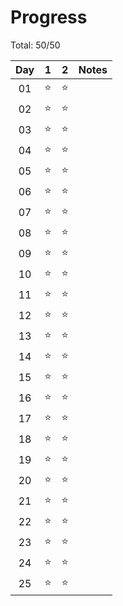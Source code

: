 # Progress

Total: 50/50

| Day |  1  |  2  | Notes |
|:---:|:---:|:---:|-------|
| 01  |  ⭐  |  ⭐ |
| 02  |  ⭐  |  ⭐ |
| 03  |  ⭐  |  ⭐ |
| 04  |  ⭐  |  ⭐ |
| 05  |  ⭐  |  ⭐ |
| 06  |  ⭐  |  ⭐ |
| 07  |  ⭐  |  ⭐ |
| 08  |  ⭐  |  ⭐ |
| 09  |  ⭐  |  ⭐ |
| 10  |  ⭐  |  ⭐ |
| 11  |  ⭐  |  ⭐ |
| 12  |  ⭐  |  ⭐ |
| 13  |  ⭐  |  ⭐ |
| 14  |  ⭐  |  ⭐ |
| 15  |  ⭐  |  ⭐ |
| 16  |  ⭐  |  ⭐ |
| 17  |  ⭐  |  ⭐ |
| 18  |  ⭐  |  ⭐ |
| 19  |  ⭐  |  ⭐ |
| 20  |  ⭐  |  ⭐ |
| 21  |  ⭐  |  ⭐ |
| 22  |  ⭐  |  ⭐ |
| 23  |  ⭐  |  ⭐ |
| 24  |  ⭐  |  ⭐ |
| 25  |  ⭐  |  ⭐ |
